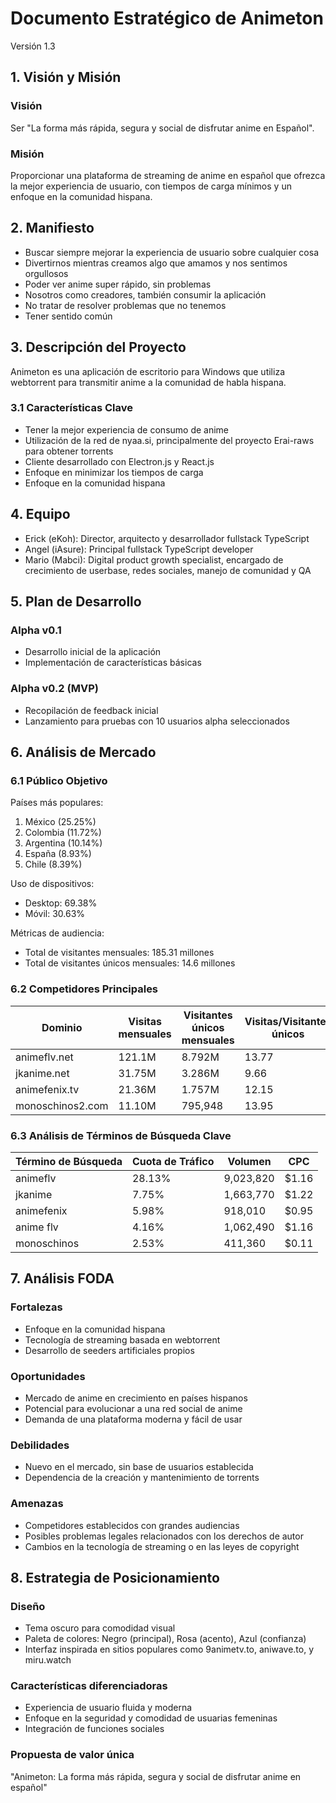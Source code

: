 # Documento Estratégico de Animeton

Versión 1.3

## 1. Visión y Misión

### Visión
Ser "La forma más rápida, segura y social de disfrutar anime en Español".

### Misión
Proporcionar una plataforma de streaming de anime en español que ofrezca la mejor experiencia de usuario, con tiempos de carga mínimos y un enfoque en la comunidad hispana.

## 2. Manifiesto

- Buscar siempre mejorar la experiencia de usuario sobre cualquier cosa
- Divertirnos mientras creamos algo que amamos y nos sentimos orgullosos
- Poder ver anime super rápido, sin problemas
- Nosotros como creadores, también consumir la aplicación
- No tratar de resolver problemas que no tenemos
- Tener sentido común

## 3. Descripción del Proyecto

Animeton es una aplicación de escritorio para Windows que utiliza webtorrent para transmitir anime a la comunidad de habla hispana.

### 3.1 Características Clave

- Tener la mejor experiencia de consumo de anime
- Utilización de la red de nyaa.si, principalmente del proyecto Erai-raws para obtener torrents
- Cliente desarrollado con Electron.js y React.js
- Enfoque en minimizar los tiempos de carga
- Enfoque en la comunidad hispana

## 4. Equipo

- Erick (eKoh): Director, arquitecto y desarrollador fullstack TypeScript
- Angel (iAsure): Principal fullstack TypeScript developer
- Mario (Mabci): Digital product growth specialist, encargado de crecimiento de userbase, redes sociales, manejo de comunidad y QA

## 5. Plan de Desarrollo

### Alpha v0.1
- Desarrollo inicial de la aplicación
- Implementación de características básicas

### Alpha v0.2 (MVP)
- Recopilación de feedback inicial
- Lanzamiento para pruebas con 10 usuarios alpha seleccionados

## 6. Análisis de Mercado

### 6.1 Público Objetivo

Países más populares:
1. México (25.25%)
2. Colombia (11.72%)
3. Argentina (10.14%)
4. España (8.93%)
5. Chile (8.39%)

Uso de dispositivos:
- Desktop: 69.38%
- Móvil: 30.63%

Métricas de audiencia:
- Total de visitantes mensuales: 185.31 millones
- Total de visitantes únicos mensuales: 14.6 millones

### 6.2 Competidores Principales

| Dominio        | Visitas mensuales | Visitantes únicos mensuales | Visitas/Visitantes únicos | Duración de visita | Páginas por visita | Tasa de rebote |
|----------------|-------------------|-----------------------------|---------------------------|--------------------|--------------------|----------------|
| animeflv.net   | 121.1M            | 8.792M                      | 13.77                     | 00:12:26           | 4.58               | 38.01%         |
| jkanime.net    | 31.75M            | 3.286M                      | 9.66                      | 00:13:04           | 4.21               | 35.64%         |
| animefenix.tv  | 21.36M            | 1.757M                      | 12.15                     | 00:11:48           | 5.09               | 33.87%         |
| monoschinos2.com | 11.10M          | 795,948                     | 13.95                     | 00:11:43           | 3.83               | 39.28%         |

### 6.3 Análisis de Términos de Búsqueda Clave

| Término de Búsqueda | Cuota de Tráfico | Volumen   | CPC   |
|---------------------|-------------------|-----------|-------|
| animeflv            | 28.13%            | 9,023,820 | $1.16 |
| jkanime             | 7.75%             | 1,663,770 | $1.22 |
| animefenix          | 5.98%             | 918,010   | $0.95 |
| anime flv           | 4.16%             | 1,062,490 | $1.16 |
| monoschinos         | 2.53%             | 411,360   | $0.11 |

## 7. Análisis FODA

### Fortalezas
- Enfoque en la comunidad hispana
- Tecnología de streaming basada en webtorrent
- Desarrollo de seeders artificiales propios

### Oportunidades
- Mercado de anime en crecimiento en países hispanos
- Potencial para evolucionar a una red social de anime
- Demanda de una plataforma moderna y fácil de usar

### Debilidades
- Nuevo en el mercado, sin base de usuarios establecida
- Dependencia de la creación y mantenimiento de torrents

### Amenazas
- Competidores establecidos con grandes audiencias
- Posibles problemas legales relacionados con los derechos de autor
- Cambios en la tecnología de streaming o en las leyes de copyright

## 8. Estrategia de Posicionamiento

### Diseño
- Tema oscuro para comodidad visual
- Paleta de colores: Negro (principal), Rosa (acento), Azul (confianza)
- Interfaz inspirada en sitios populares como 9animetv.to, aniwave.to, y miru.watch

### Características diferenciadoras
- Experiencia de usuario fluida y moderna
- Enfoque en la seguridad y comodidad de usuarias femeninas
- Integración de funciones sociales

### Propuesta de valor única
"Animeton: La forma más rápida, segura y social de disfrutar anime en español"
